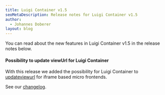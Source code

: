 ```yaml
---
title: Luigi Container v1.5
seoMetaDescription: Release notes for Luigi Container v1.5
author:
  - Johannes Doberer
layout: blog
---
```


You can read about the new features in Luigi Container v1.5 in the release notes below.

<!-- Excerpt -->

#### Possibility to update viewUrl for Luigi Container

With this release we added the possibility for Luigi Container to [updateviewurl](https://docs.luigi-project.io/docs/luigi-container-api?section=updateviewurl) for iframe based micro frontends.

See our [changelog](https://github.com/SAP/luigi/releases/tag/container%2Fv1.5.0).
